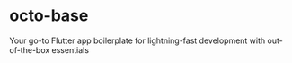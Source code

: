 # octo-base
Your go-to Flutter app boilerplate for lightning-fast development with out-of-the-box essentials
